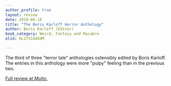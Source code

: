 ```yaml
---
author_profile: true
layout: review
date: 2019-06-18
title: "The Boris Karloff Horror Anthology"
author: Boris Karloff (Editor)
book_category: Weird, Fantasy and Macabre
olid: OL27314460M

---
```


The third of three "terror tale" anthologies ostensibly edited by Boris Karloff. The entries in this anthology were more "pulpy" feeling than in the previous two.

[Full review at *Multo*.](https://multoghost.wordpress.com/2019/06/18/the-boris-karloff-horror-anthology/)